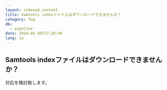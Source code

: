 ```yaml
---
layout: indexed_content
title: Samtools indexファイルはダウンロードできませんか？
category: faq
db:
  - pipeline
date: 2014-05-30T17:28:49
lang: ja
---
```


## Samtools indexファイルはダウンロードできませんか？

対応を検討致します。